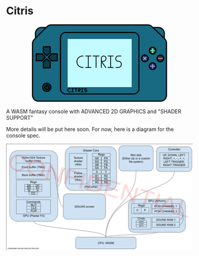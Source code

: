 #   Citris

<p align="center">
  <img src="img/Console.png" alt="Sit tr ess console"/>
</p>


A WASM fantasy console with ADVANCED 2D GRAPHICS and "SHADER SUPPORT"

More details will be put here soon. For now, here is a diagram for the console spec.

![Spec](img/spec.png)
